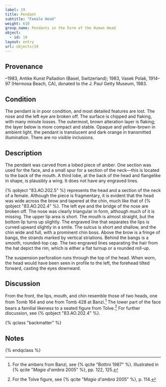 ```yaml
---
label: 19
title: Pendant
subtitle: "Female Head"
weight: 610
group_name: Pendants in the Form of the Human Head
object:
  - id: 19
layout: entry
url: objects/19
---
```


## Provenance

–1983, Antike Kunst Palladion (Basel, Switzerland); 1983, Vasek Polak, 1914–97 (Hermosa Beach, CA), donated to the J. Paul Getty Museum, 1983.

## Condition

The pendant is in poor condition, and most detailed features are lost. The nose and the left eye are broken off. The surface is chipped and flaking, with many minute losses. The outermost, brown alteration layer is flaking; the layer below is more compact and stable. Opaque and yellow-brown in ambient light, the pendant is translucent and dark orange in transmitted illumination. There are no visible inclusions.

## Description

The pendant was carved from a lobed piece of amber. One section was used for the face, and a small spur for a section of the neck—this is located to the back of the mouth. A third lobe, at the back of the head and flangelike in shape, is plausibly a wing. It does not have any engraved lines.

{% qobject "83.AO.202.5" %} represents the head and a section of the neck of a female. Although the piece is fragmentary, it is evident that the head was wide across the brow and tapered at the chin, much like that of {% qobject "83.AO.202.4" %}. The left eye and the bridge of the nose are broken off. The nose was clearly triangular in form, although much of it is missing. The upper lip area is short. The mouth is almost straight, but the bottom lip turns up slightly. The engraved line that separates the lips is curved upward slightly in a smile. The sulcus is short and shallow, and the chin wide and full, with a prominent chin boss. Above the brow is a fringe of bangs, the strands marked by vertical striations. Behind the bangs is a smooth, rounded-top cap. The two engraved lines separating the hair from the hat depict the rim, which is either a flat turnup or a rounded roll-up.

The suspension perforation runs through the top of the head. When worn, the head would have been seen in profile to the left, the forehead tilted forward, casting the eyes downward.

## Discussion

From the front, the lips, mouth, and chin resemble those of two heads, one from Tomb 164 and one from Tomb 428 at Banzi.[^1] The lower part of the face bears a familial likeness to a seated figure from Tolve.[^2] For further discussion, see {% qobject "83.AO.202.4" %}.

{% qclass "backmatter" %}
## Notes
{% endqclass %}

[^1]: For the ambers from Banzi, see {% qcite "Bottini 1987" %}. Illustrated in {% qcite "*Magie d'ambra* 2005" %}, pp. 122, 125.

[^2]: For the Tolve figure, see {% qcite "*Magie d'ambra* 2005" %}, p. 114.
